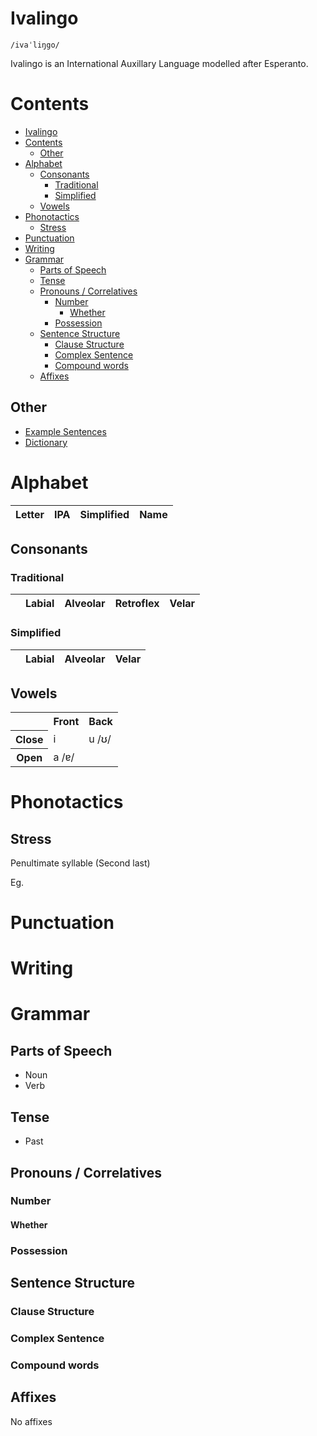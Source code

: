 # Ivalingo

`/ivaˈliŋgo/`

Ivalingo is an International Auxillary Language modelled after Esperanto.

# Contents

- [Ivalingo](#ivalingo)
- [Contents](#contents)
  - [Other](#other)
- [Alphabet](#alphabet)
  - [Consonants](#consonants)
    - [Traditional](#traditional)
    - [Simplified](#simplified)
  - [Vowels](#vowels)
- [Phonotactics](#phonotactics)
  - [Stress](#stress)
- [Punctuation](#punctuation)
- [Writing](#writing)
- [Grammar](#grammar)
  - [Parts of Speech](#parts-of-speech)
  - [Tense](#tense)
  - [Pronouns / Correlatives](#pronouns--correlatives)
    - [Number](#number)
      - [Whether](#whether)
    - [Possession](#possession)
  - [Sentence Structure](#sentence-structure)
    - [Clause Structure](#clause-structure)
    - [Complex Sentence](#complex-sentence)
    - [Compound words](#compound-words)
  - [Affixes](#affixes)

## Other

- [Example Sentences](#example-sentences)
- [Dictionary](#dictionary)

# Alphabet

| Letter | IPA | Simplified | Name |
| :----: | :-: | :--------: | ---- |

## Consonants

### Traditional

|     | Labial | Alveolar | Retroflex | Velar |
| --- | ------ | -------- | --------- | ----- |

### Simplified

|     | Labial | Alveolar | Velar |
| --- | ------ | -------- | ----- |

## Vowels

<table class="center">
  <tr>
    <th></th>
    <th>Front</th>
    <th>Back</th>
  </tr>
  <tr>
    <th>Close</th>
    <td>i</td>
    <td>u /ʊ/</td>
  </tr>
  <tr>
    <th>Open</th>
    <td colspan="2">a /ɐ/</td>
  </tr>
</table>

# Phonotactics

<!-- To check if a word is phonotactically sound, use [this tool](https://darccyy.github.io/ivalingo/word). -->

## Stress

Penultimate syllable (Second last)

Eg.

# Punctuation

# Writing

# Grammar

## Parts of Speech

- Noun
- Verb

## Tense

- Past

## Pronouns / Correlatives

### Number

#### Whether

### Possession

## Sentence Structure

### Clause Structure

### Complex Sentence

### Compound words

## Affixes

No affixes
